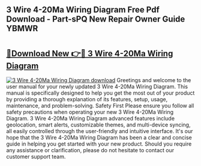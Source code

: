 ## 3 Wire 4-20Ma Wiring Diagram Free Pdf Download - Part-sPQ New Repair Owner Guide YBMWR

# <h2><a href="http://dfmpzk.blite.top/?on=3+Wire+4-20Ma+Wiring+Diagram">🔗Download New 👉🔴 3 Wire 4-20Ma Wiring Diagram</a></h2>

[![3 Wire 4-20Ma Wiring Diagram download](https://i.imgur.com/lujVjoI.png)](http://dfmpzk.blite.top/?on=3+Wire+4-20Ma+Wiring+Diagram)
Greetings and welcome to the user manual for your newly updated 3 Wire 4-20Ma Wiring Diagram. This manual is specifically designed to help you get the most out of your product by providing a thorough explanation of its features, setup, usage, maintenance, and problem-solving. Safety First Please ensure you follow all safety precautions when operating your new 3 Wire 4-20Ma Wiring Diagram. 3 Wire 4-20Ma Wiring Diagram advanced features include geolocation, smart alerts, customizable themes, and multi-device syncing, all easily controlled through the user-friendly and intuitive interface. It's our hope that the 3 Wire 4-20Ma Wiring Diagram has been a clear and concise guide in helping you get started with your new product. Should you require any assistance or clarification, please do not hesitate to contact our customer support team.
